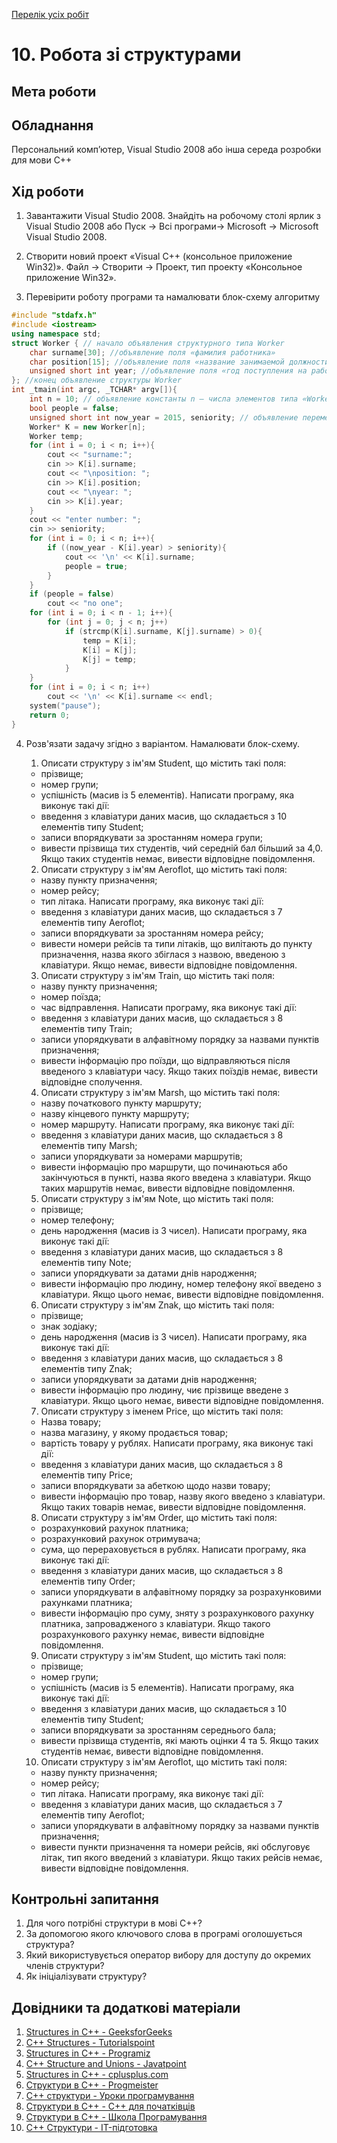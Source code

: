 [Перелік усіх робіт](README.md)

# 10. Робота зі структурами

## Мета роботи 



## Обладнання

Персональний комп’ютер, Visual Studio 2008 або інша середа розробки для мови C++

## Хід роботи

1. Завантажити Visual Studio 2008. Знайдіть на робочому столі ярлик з Visual Studio 2008 або Пуск → Всі програми→ Microsoft → Microsoft Visual Studio 2008.

2. Створити новий проект «Visual C++ (консольное приложение Win32)». Файл → Cтворити → Проект, тип проекту «Консольное приложение Win32».

3. Перевірити роботу програми та намалювати блок-схему алгоритму
```cpp
#include "stdafx.h"
#include <iostream>
using namespace std;
struct Worker { // начало объявления структурного типа Worker
	char surname[30]; //объявление поля «фамилия работника»
	char position[15]; //объявление поля «название занимаемой должности»
	unsigned short int year; //объявление поля «год поступления на работу»
}; //конец объявление структуры Worker
int _tmain(int argc, _TCHAR* argv[]){
	int n = 10; // объявление константы n — числа элементов типа «Worker»
	bool people = false;
	unsigned short int now_year = 2015, seniority; // объявление переменных now_year — текущий год и seniority — стаж
	Worker* K = new Worker[n];
	Worker temp;
	for (int i = 0; i < n; i++){
		cout << "surname:";
		cin >> K[i].surname;
		cout << "\nposition: ";
		cin >> K[i].position;
		cout << "\nyear: ";
		cin >> K[i].year;
	}
	cout << "enter number: ";
	cin >> seniority;
	for (int i = 0; i < n; i++){
		if ((now_year - K[i].year) > seniority){
			cout << '\n' << K[i].surname;
			people = true;
		}
	}
	if (people = false)
		cout << "no one";
	for (int i = 0; i < n - 1; i++){
		for (int j = 0; j < n; j++)
			if (strcmp(K[i].surname, K[j].surname) > 0){
				temp = K[i];
				K[i] = K[j];
				K[j] = temp;
			}
	}
	for (int i = 0; i < n; i++)
		cout << '\n' << K[i].surname << endl;
	system("pause");
	return 0;
}
```

4. Розв'язати задачу згідно з варіантом. Намалювати блок-схему.
	1. Описати структуру з ім'ям Student, що містить такі поля:
    - прізвище;
    - номер групи;
    - успішність (масив із 5 елементів).
	Написати програму, яка виконує такі дії:
    - введення з клавіатури даних масив, що складається з 10 елементів типу Student;
    - записи впорядкувати за зростанням номера групи;
    - вивести прізвища тих студентів, чий середній бал більший за 4,0. Якщо таких студентів немає, вивести відповідне повідомлення.

    2. Описати структуру з ім'ям Aeroflot, що містить такі поля:
    - назву пункту призначення;
    - номер рейсу;
    - тип літака.
	Написати програму, яка виконує такі дії:
    - введення з клавіатури даних масив, що складається з 7 елементів типу Aeroflot;
    - записи впорядкувати за зростанням номера рейсу;
    - вивести номери рейсів та типи літаків, що вилітають до пункту призначення, назва якого збіглася з назвою, введеною з клавіатури. Якщо немає, вивести відповідне повідомлення.

    3. Описати структуру з ім'ям Train, що містить такі поля:

    - назву пункту призначення;
    - номер поїзда;
    - час відправлення.
    Написати програму, яка виконує такі дії:
    - введення з клавіатури даних масив, що складається з 8 елементів типу Train;
    - записи упорядкувати в алфавітному порядку за назвами пунктів призначення;
    - вивести інформацію про поїзди, що відправляються після введеного з клавіатури часу. Якщо таких поїздів немає, вивести відповідне сполучення.

    4. Описати структуру з ім'ям Marsh, що містить такі поля:
    - назву початкового пункту маршруту;
    - назву кінцевого пункту маршруту;
    - номер маршруту.
    Написати програму, яка виконує такі дії:
    - введення з клавіатури даних масив, що складається з 8 елементів типу Marsh;
    - записи упорядкувати за номерами маршрутів;
    - вивести інформацію про маршрути, що починаються або закінчуються в пункті, назва якого введена з клавіатури. Якщо таких маршрутів немає, вивести відповідне повідомлення.

    5. Описати структуру з ім'ям Note, що містить такі поля:
    - прізвище;
    - номер телефону;
    - день народження (масив із 3 чисел).
    Написати програму, яка виконує такі дії:
    - введення з клавіатури даних масив, що складається з 8 елементів типу Note;
    - записи упорядкувати за датами днів народження;
    - вивести інформацію про людину, номер телефону якої введено з клавіатури. Якщо цього немає, вивести відповідне повідомлення.

    6. Описати структуру з ім'ям Znak, що містить такі поля:
    - прізвище;
    - знак зодіаку;
    - день народження (масив із 3 чисел).
    Написати програму, яка виконує такі дії:
    - введення з клавіатури даних масив, що складається з 8 елементів типу Znak;
    - записи упорядкувати за датами днів народження;
    - вивести інформацію про людину, чиє прізвище введене з клавіатури. Якщо цього немає, вивести відповідне повідомлення.

    7. Описати структуру з іменем Price, що містить такі поля:
    - Назва товару;
    - назва магазину, у якому продається товар;
    - вартість товару у рублях.
    Написати програму, яка виконує такі дії:
    - введення з клавіатури даних масив, що складається з 8 елементів типу Price;
    - записи впорядкувати за абеткою щодо назви товару;
    - вивести інформацію про товар, назву якого введено з клавіатури. Якщо таких товарів немає, вивести відповідне повідомлення.

    8. Описати структуру з ім'ям Order, що містить такі поля:
    - розрахунковий рахунок платника;
    - розрахунковий рахунок отримувача;
    - сума, що перераховується в рублях.
    Написати програму, яка виконує такі дії:
    - введення з клавіатури даних масив, що складається з 8 елементів типу Order;
    - записи упорядкувати в алфавітному порядку за розрахунковими рахунками платника;
    - вивести інформацію про суму, зняту з розрахункового рахунку платника, запровадженого з клавіатури. Якщо такого розрахункового рахунку немає, вивести відповідне повідомлення.

    9. Описати структуру з ім'ям Student, що містить такі поля:
    - прізвище;
    - номер групи;
    - успішність (масив із 5 елементів).
    Написати програму, яка виконує такі дії:
    - введення з клавіатури даних масив, що складається з 10 елементів типу Student;
    - записи впорядкувати за зростанням середнього бала;
    - вивести прізвища студентів, які мають оцінки 4 та 5. Якщо таких студентів немає, вивести відповідне повідомлення.

    10. Описати структуру з ім'ям Aeroflot, що містить такі поля:
    - назву пункту призначення;
    - номер рейсу;
    - тип літака.
    Написати програму, яка виконує такі дії:
    - введення з клавіатури даних масив, що складається з 7 елементів типу Aeroflot;
    - записи упорядкувати в алфавітному порядку за назвами пунктів призначення;
    - вивести пункти призначення та номери рейсів, які обслуговує літак, тип якого введений з клавіатури. Якщо таких рейсів немає, вивести відповідне повідомлення.

 

## Контрольні запитання

1. Для чого потрібні структури в мові С++?
2. За допомогою якого ключового слова в програмі оголошується структура?
3. Який використувується оператор вибору для доступу до окремих членів структури?
4. Як ініціалізувати структуру?

## Довідники та додаткові матеріали

1. [Structures in C++ - GeeksforGeeks](https://www.geeksforgeeks.org/structures-in-cpp/)
2. [C++ Structures - Tutorialspoint](https://www.tutorialspoint.com/cplusplus/cpp_structures.htm)
3. [Structures in C++ - Programiz](https://www.programiz.com/cpp-programming/structure)
4. [C++ Structure and Unions - Javatpoint](https://www.javatpoint.com/cpp-structures-and-unions)
5. [Structures in C++ - cplusplus.com](https://www.cplusplus.com/doc/tutorial/structures/)
6. [Структури в C++ - Progmeister](https://progmeister.ru/cplusplus-struct)
7. [C++ структури - Уроки програмування](https://urok-ua.com/cplusplus/c-structures/)
8. [Структури в C++ - C++ для початківців](https://cppstudio.com/post/139/)
9. [Структури в C++ - Школа Програмування](https://prog.kiev.ua/program/statti-3/1204-structure-in-c)
10. [C++ Структури - IT-підготовка](https://itgid.info/cpp/structure) 